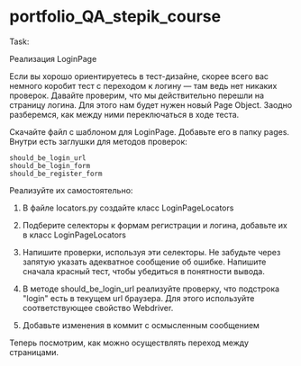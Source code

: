 # portfolio_QA_stepik_course

Task:


Реализация LoginPage

Если вы хорошо ориентируетесь в тест-дизайне, скорее всего вас немного коробит тест с переходом 
к логину — там ведь нет никаких проверок. Давайте проверим, что мы действительно перешли на страницу 
логина. Для этого нам будет нужен новый Page Object. Заодно разберемся, как между ними переключаться в ходе теста. 

Скачайте файл с шаблоном для LoginPage. Добавьте его в папку pages. Внутри есть заглушки для методов проверок: 

    should_be_login_url
    should_be_login_form
    should_be_register_form

Реализуйте их самостоятельно: 

1. В файле locators.py создайте класс LoginPageLocators 

2. Подберите селекторы к формам регистрации и логина, добавьте их в класс LoginPageLocators

3. Напишите проверки, используя эти селекторы. Не забудьте через запятую указать адекватное сообщение 
   об ошибке. Напишите сначала красный тест, чтобы убедиться в понятности вывода. 

4. В методе should_be_login_url реализуйте проверку, что подстрока "login" есть в текущем url браузера. 
   Для этого используйте соответствующее свойство Webdriver.

5. Добавьте изменения в коммит с осмысленным сообщением

Теперь посмотрим, как можно осуществлять переход между страницами. 

